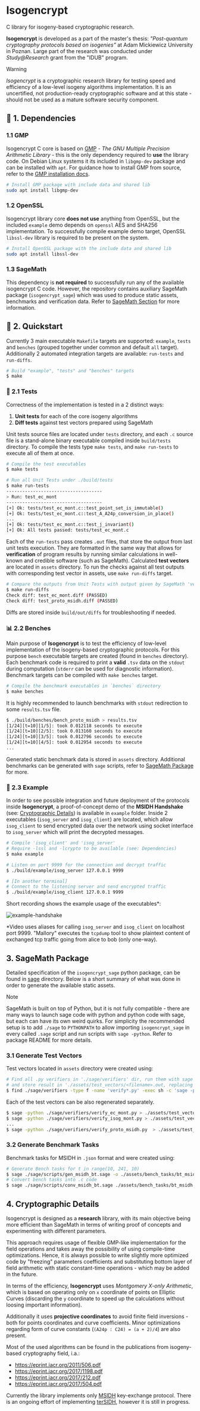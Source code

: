 # Isogencrypt

C library for isogeny-based cryptographic research. 

**Isogencrypt** is developed as a part of the master's thesis: _"Post-quantum cryptography protocols based on isogenies"_ at Adam Mickiewicz University in Poznan. Large part of the research was conducted under _Study@Research_ grant from the "IDUB" program.


> [!WARNING]  
> _Isogencrypt_ is a cryptographic research library for testing speed and efficiency of a low-level isogeny algorithms implementation. It is an uncertified, not production-ready cryptographic software and at this state - should not be used as a mature software security component.

## 🔗 1. Dependencies

### 1.1 GMP

Isogencrypt C core is based on [GMP](https://gmplib.org/) - *The GNU Multiple Precision Arithmetic Library* - this is the only dependency required to **use** the library code. On Debian Linux systems it its included in `libgmp-dev` package and can be installed with `apt`. For guidance how to install GMP from source, refer to the [GMP installation docs](https://gmplib.org/manual/Installing-GMP).

```bash
# Install GMP package with include data and shared lib
sudo apt install libgmp-dev
```

### 1.2 OpenSSL

Isogencrypt library core **does not use** anything from OpenSSL, but the included `example` demo depends on `openssl` AES and SHA256 implementation. To successfully compile example demo target, OpenSSL `libssl-dev` library is required to be present on the system.

```bash
# Install OpenSSL package with the include data and shared lib
sudo apt install libssl-dev
```

### 1.3 SageMath

This dependency is **not required** to successfully run any of the available isogencrypt C code. However, the repository contains auxiliary SageMath package (`isogencrypt_sage`) which was used to produce static assets, benchmarks and verification data. Refer to [SageMath Section](#3-sagemath-package) for more information.


## 🚀 2. Quickstart 

Currently 3 main executable `Makefile` targets are supported: `example`, `tests` and `benches` (grouped together under common and default `all` target). Additionally 2 automated integration targets are available: `run-tests` and `run-diffs`.

```bash
# Build "example", "tests" and "benches" targets
$ make
```

### 🧪 2.1 Tests

Correctness of the implementation is tested in a 2 distinct ways: 

1. **Unit tests** for each of the core isogeny algorithms 
2. **Diff tests** against test vectors prepared using SageMath

Unit tests source files are located under `tests` directory, and each `.c` source file is a stand-alone binary executable compiled inside `build/tests` directory. To compile the tests type `make tests`, and `make run-tests` to execute all of them at once.

```bash
# Compile the test executables
$ make tests

# Run all Unit Tests under ./build/tests
$ make run-tests
------------------------------------
> Run: test_ec_mont
------------------------------------
[+] Ok: tests/test_ec_mont.c::test_point_set_is_immutable()
[+] Ok: tests/test_ec_mont.c::test_A_A24p_conversion_in_place()
...
[+] Ok: tests/test_ec_mont.c::test_j_invariant()
[+] Ok: All tests passed: tests/test_ec_mont.c
```

Each of the `run-tests` pass creates `.out` files, that store the output from last unit tests execution. They are formatted in the same way that allows for **verification** of program results by running similar calculations in well-known and credible software (such as SageMath). Calculated **test vectors** are located in `assets` directory. To run the checks against all test outputs with corresponding test vector in assets, use `make run-diffs` target.

```bash
# Compare the outputs from Unit Tests with output given by SageMath 'verify' scripts
$ make run-diffs
Check diff: test_ec_mont.diff (PASSED)
Check diff: test_proto_msidh.diff (PASSED)
```

Diffs are stored inside `build/out/diffs` for troubleshooting if needed. 

### 📊 2.2 Benches

Main purpose of **Isogencrypt** is to test the efficiency of low-level implementation of the isogeny-based cryptographic protocols. For this purpose `bench` executable targets are created (found in `benches` directory). Each benchmark code is required to print a **valid** `.tsv` data on the `stdout` during computation (`stderr` can be used for diagnostic information).  Benchmark targets can be compiled with `make benches` target. 

```bash
# Compile the benchmark executables in `benches` directory
$ make benches
```

It is highly recommended to launch benchmarks with `stdout` redirection to some `results.tsv` file.

```bash
$ ./build/benches/bench_proto_msidh > results.tsv
[1/24][t=10][1/5]: took 0.012118 seconds to execute
[1/24][t=10][2/5]: took 0.013160 seconds to execute
[1/24][t=10][3/5]: took 0.012796 seconds to execute
[1/24][t=10][4/5]: took 0.012954 seconds to execute
...
```

Generated static benchmark data is stored in `assets` directory. Additional benchmarks can be generated with `sage` scripts, refer to [SageMath Package](#3-sagemath-package) for more.

### 🔐 2.3 Example

In order to see possible integration and future deployment of the protocols inside **Isogencrypt**, a proof-of-concept demo of the **MSIDH Handshake** (see: [Cryptographic Details](#4-cryptographic-details)) is available in `example` folder. Inside 2 executables (`isog_server` and `isog_client`) are located, which allow `isog_client` to send encrypted data over the network using socket interface to `isog_server` which will print the decrypted messages. 

```bash
# Compile 'isog_client' and 'isog_server' 
# Require -lssl and -lcrypto to be available (see: Dependencies)
$ make example

# Listen on port 9999 for the connection and decrypt traffic
$ ./build/example/isog_server 127.0.0.1 9999

# [In another terminal]
# Connect to the listening server and send encrypted traffic
$ ./build/example/isog_client 127.0.0.1 9999
```

Short recording shows the example usage of the executables*:

![example-handshake](./results/demo/example-handshake.gif)

*Video uses aliases for calling `isog_server` and `isog_client` on localhost port 9999. "Mallory" executes the `tcpdump` tool to show plaintext content of exchanged tcp traffic going from alice to bob (only one-way).

## 3. SageMath Package

Detailed specification of the `isogencrypt_sage` python package, can be found in [sage](./sage/README.md) directory. Below is a short summary of what was done in order to generate the available static assets.

> [!NOTE]
> SageMath is built on top of Python, but it is not fully compatible - there are many ways to launch sage code with python and python code with sage, but each can have its own weird quirks. For simplicity the recommended setup is to add `./sage` to `PYTHONPATH` to allow importing `isogencrypt_sage` in every called `.sage` script and run scripts with `sage -python`. Refer to package README for more details. 

### 3.1 Generate Test Vectors 

Test vectors located in `assets` directory were created using:

```bash
# Find all .py verifiers in './sage/verifiers' dir, run them with sage
# and store result in './assets/test_vectors/<filename>.out, replacing 'verify' with 'test'
$ find ./sage/verifiers -type f -name 'verify*.py' -exec sh -c 'sage -python "$1" > "./assets/test_vectors/$(basename "$1" | sed "s/^verify_\(.\+\)\.py$/test_\1.out/")"' _ {} \;
```

Each of the test vectors can be also regenerated separately.

```bash
$ sage -python ./sage/verifiers/verify_ec_mont.py > ./assets/test_vectors/test_ec_mont.out
$ sage -python ./sage/verifiers/verify_isog_mont.py > ./assets/test_vectors/test_isog_mont.out
...
$ sage -python ./sage/verifiers/verify_proto_msidh.py  > ./assets/test_vectors/test_proto_msidh.out
```

### 3.2 Generate Benchmark Tasks

Benchmark tasks for MSIDH in `.json` format and were created using:

```bash
# Generate Bench tasks for t in range(10, 241, 10)
$ sage ./sage/scripts/gen_msidh_bt.sage -o ./assets/bench_tasks/bt_msidh.json -i 10 -e 241 -s 10
# Convert bench tasks into .c code 
$ sage ./sage/scripts/conv_msidh_bt.sage ./assets/bench_tasks/bt_msidh.json
```

## 4. Cryptographic Details 

Isogencrypt is designed as a **research** library, with its main objective being more efficient than SageMath in terms of writing proof of concepts and experimenting with different parameters.   

This approach requires usage of flexible GMP-like implementation for the field operations and takes away the possibility of using compile-time optimizations. Hence, it is always possible to write slightly more optimized code by "freezing" parameters coefficients and substituting bottom layer of field arithmetic with static constant-time operations - which may be added in the future.

In terms of the efficiency, **Isogencrypt** uses _Montgomery X-only Arithmetic_, which is based on operating only on `x` coordinate of points on Elliptic Curves (discarding the `y` coordinate to speed up the calculations without loosing important information).

Additionally it uses **projective coordinates** to avoid finite field inversions - both for points coordinates and curve coefficients. Minor optimizations regarding form of curve constants (`(A24p : C24) = (a + 2)/4`) are also present.

Most of the used algorithms can be found in the publications from isogeny-based cryptography field, i.a.:

- https://eprint.iacr.org/2011/506.pdf
- https://eprint.iacr.org/2017/1198.pdf
- https://eprint.iacr.org/2017/212.pdf
- https://eprint.iacr.org/2017/504.pdf 

Currently the library implements only [MSIDH](https://eprint.iacr.org/2023/013.pdf) key-exchange protocol. There is an ongoing effort of implementing [terSIDH](https://eprint.iacr.org/2023/791.pdf), however it is still in progress.
